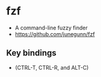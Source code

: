 # fzf
* A command-line fuzzy finder
* https://github.com/junegunn/fzf

## Key bindings
* (CTRL-T, CTRL-R, and ALT-C) 
